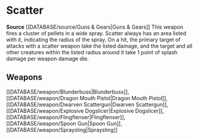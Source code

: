 ﻿---
id: '413'
name: Scatter
rarity: Common
rus_type_level: null
source: '[[DATABASE/source/Guns & Gears|Guns & Gears]]'
trait:
- Scatter
type: Trait

---
# Scatter

**Source** [[DATABASE/source/Guns & Gears|Guns & Gears]]
This weapon fires a cluster of pellets in a wide spray. Scatter always has an area listed with it, indicating the radius of the spray. On a hit, the primary target of attacks with a scatter weapon take the listed damage, and the target and all other creatures within the listed radius around it take 1 point of splash damage per weapon damage die.

## Weapons

[[DATABASE/weapon/Blunderbuss|Blunderbuss]], [[DATABASE/weapon/Dragon Mouth Pistol|Dragon Mouth Pistol]], [[DATABASE/weapon/Dwarven Scattergun|Dwarven Scattergun]], [[DATABASE/weapon/Explosive Dogslicer|Explosive Dogslicer]], [[DATABASE/weapon/Flingflenser|Flingflenser]], [[DATABASE/weapon/Spoon Gun|Spoon Gun]], [[DATABASE/weapon/Spraysling|Spraysling]]